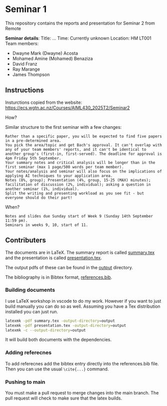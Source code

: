 # Seminar 1

This repository contains the reports and presentation for Seminar 2 from Remote

**Seminar details**:
Title: ...
Time: Currently unknown
Location: HM LT001 
Team members:
- Dwayne Mark (Dwayne) Acosta
- Mohamed Amine (Mohamed) Benaziza
- David Franz
- Ray Marange
- James Thompson

## Instructions

Insturctions copied from the website: https://ecs.wgtn.ac.nz/Courses/AIML430_2025T2/Seminar2

How?

Similar structure to the first seminar with a few changes:

    Rather than a specific paper, you will be expected to find five papers in a pre-determined area.
    You pick the area/topic and get Bach's approval. It can't overlap with any of your team members' reports, and it can't be identical to another group's (first-in, first-served). The deadline for approval is 4pm Friday 5th September.
    Your summary notes and critical analysis will be longer than in the first seminar (max 1 page/500 words per team member).
    Your notes/analysis and seminar will also focus on the implications of applying AI techniques to your application area.
    Notes (8%, group); Presentation (4%, group, 15-25 (MAX) minutes); facilitation of discussion (2%, individual); asking a question in another seminar (1%, individual).
    Split the writing and presenting workload as you see fit - but everyone should do their part! 

When?

    Notes and slides due Sunday start of Week 9 (Sunday 14th September 11:59 pm).
    Seminars in weeks 9, 10, start of 11. 


## Contributers

The documents are in LaTeX. The summary report is called [summary.tex](summary.tex) and the presentation is called [presentation.tex](presentation.tex).

The output pdfs of these can be found in the [output](output/) directory.

The bibliography is in Bibtex format, [references.bib](references.bib).


### Building documents

I use LaTeX workshop in vscode to do my work. However if you want to just build manually you can do so as well.
Assuming you have a Tex distribution installed you can just run.

```bash
latexmk -pdf summary.tex -output-directory=output
latexmk -pdf presentation.tex -output-directory=output
latexmk -c --output-directory=output
```

It will build both documents with the dependencies.

### Adding referecnes

To add referecnes add the bibtex entry directly into the references.bib file. Then you can use the usual `\cite{...}` command.

### Pushing to main

You must make a pull request to merge changes into the main branch. The pull request will check to make sure that the latex builds.